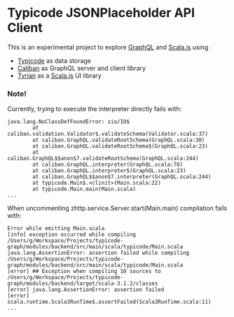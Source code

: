 # Typicode JSONPlaceholder API Client

This is an experimental project to explore [GraphQL](https://graphql.org/) and [Scala.js](https://www.scala-js.org/) using

- [Typicode](https://jsonplaceholder.typicode.com/) as data storage
- [Caliban](https://caliban.io/) as GraphQL server and client library
- [Tyrian](https://tyrian.indigoengine.io/) as a [Scala.js](https://www.scala-js.org/) UI library

### Note!

Currently, trying to execute the interpreter directly fails with:

```console
java.lang.NoClassDefFoundError: zio/IO$
        at caliban.validation.Validator$.validateSchema(Validator.scala:37)
        at caliban.GraphQL.validateRootSchema(GraphQL.scala:30)
        at caliban.GraphQL.validateRootSchema$(GraphQL.scala:23)
        at caliban.GraphQL$$anon$7.validateRootSchema(GraphQL.scala:244)
        at caliban.GraphQL.interpreter(GraphQL.scala:78)
        at caliban.GraphQL.interpreter$(GraphQL.scala:23)
        at caliban.GraphQL$$anon$7.interpreter(GraphQL.scala:244)
        at typicode.Main$.<clinit>(Main.scala:22)
        at typicode.Main.main(Main.scala)
...
```

When uncommenting zhttp.service.Server.start(Main.main) compilation fails with:

```console
Error while emitting Main.scala
[info] exception occurred while compiling /Users/g/Workspace/Projects/typicode-graph/modules/backend/src/main/scala/typicode/Main.scala
java.lang.AssertionError: assertion failed while compiling /Users/g/Workspace/Projects/typicode-graph/modules/backend/src/main/scala/typicode/Main.scala
[error] ## Exception when compiling 10 sources to /Users/g/Workspace/Projects/typicode-graph/modules/backend/target/scala-3.1.2/classes
[error] java.lang.AssertionError: assertion failed
[error] scala.runtime.Scala3RunTime$.assertFailed(Scala3RunTime.scala:11)
...
```
